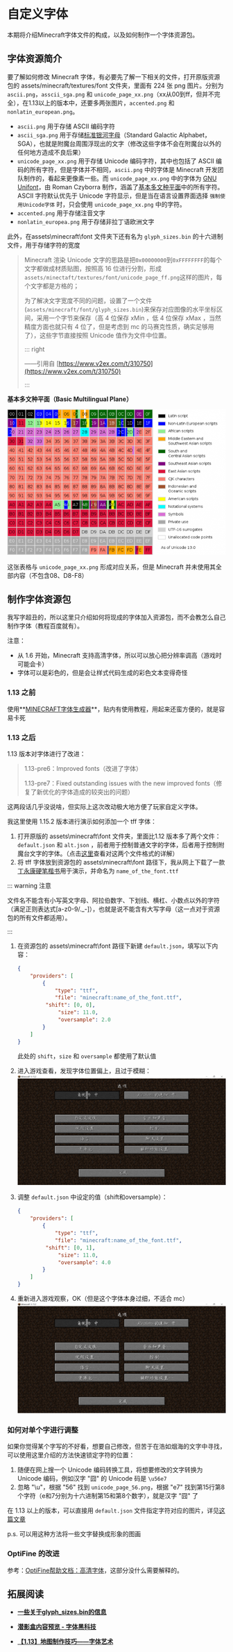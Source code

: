 # 自定义字体

本期将介绍Minecraft字体文件的构成，以及如何制作一个字体资源包。

## 字体资源简介

要了解如何修改 Minecraft 字体，有必要先了解一下相关的文件，打开原版资源包的 assets/minecraft/textures/font 文件夹，里面有 224 张 png 图片。分别为 `ascii.png`，`asscii_sga.png` 和 `unicode_page_xx.png`（xx从00到ff，但并不完全），在1.13以上的版本中，还要多两张图片，`accented.png` 和 `nonlatin_european.png`。

- `ascii.png` 用于存储 ASCII 编码字符
- `ascii_sga.png` 用于存储[标准银河字母](https://minecraft-zh.gamepedia.com/%E9%99%84%E9%AD%94%E5%8F%B0#.E6.A0.87.E5.87.86.E9.93.B6.E6.B2.B3.E5.AD.97.E6.AF.8D)（Standard Galactic Alphabet，SGA），也就是附魔台周围浮现出的文字（修改这些字体不会在附魔台以外的任何地方造成不良后果）
- `unicode_page_xx.png` 用于存储 Unicode 编码字符，其中也包括了 ASCII 编码的所有字符，但是字体并不相同，`ascii.png` 中的字体是 Minecraft 开发团队制作的，看起来更像素一些。而 `unicode_page_xx.png` 中的字体为 [GNU Unifont](https://zh.wikipedia.org/wiki/GNU_Unifont)，由 Roman Czyborra 制作，涵盖了[基本多文种平面](https://zh.wikipedia.org/wiki/Unicode%E5%AD%97%E7%AC%A6%E5%B9%B3%E9%9D%A2%E6%98%A0%E5%B0%84#%E5%9F%BA%E6%9C%AC%E5%A4%9A%E6%96%87%E7%A7%8D%E5%B9%B3%E9%9D%A2)中的所有字符。ASCII 字符默认优先于 Unicode 字符显示，但是当在语言设置界面选择 `强制使用Unicode字体` 时，只会使用 `unicode_page_xx.png` 中的字符。
- `accented.png` 用于存储注音文字
- `nonlatin_europea.png` 用于存储非拉丁语欧洲文字

此外，在assets\minecraft\font 文件夹下还有名为 `glyph_sizes.bin` 的十六进制文件，用于存储字符的宽度

> Minecraft 渲染 Unicode 文字的思路是把`0x00000000`到`0xFFFFFFFF`的每个文字都做成材质贴图，按照高 16 位进行分割，形成`assets/minectaft/textures/font/unicode_page_ff.png`这样的图片，每个文字都是方格的；
>
> 为了解决文字宽度不同的问题，设置了一个文件(`assets/minecraft/font/glyph_sizes.bin`)来保存对应图像的水平坐标区间，采用一个字节来保存（高 4 位保存 xMin ，低 4 位保存 xMax ，当然精度方面也就只有 4 位了，但是考虑到 mc 的马赛克性质，确实足够用了），这些字节直接按照 Unicode 值作为文件中位置。
>
> ::: right
>
> ——引用自 [https://www.v2ex.com/t/310750](https://www.v2ex.com/t/310750)
>
> :::



**基本多文种平面（Basic Multilingual Plane）**

[![基本多文种平面](font.assets/GEyycj.md.png "基本多文种平面")](https://baike.baidu.com/item/%E5%9F%BA%E6%9C%AC%E5%A4%9A%E6%96%87%E7%A7%8D%E5%B9%B3%E9%9D%A2 "基本多文种平面")

这张表格与 `unicode_page_xx.png` 形成对应关系，但是 Minecraft 并未使用其全部内容（不包含08、D8-F8）

## 制作字体资源包

我写字超丑的，所以这里只介绍如何将现成的字体加入资源包，而不会教怎么自己制作字体（教程百度就有）。

注意：

- 从 1.6 开始，Minecraft 支持高清字体，所以可以放心把分辨率调高（游戏时可能会卡）
- 字体可以是彩色的，但是会让样式代码生成的彩色文本变得奇怪

### 1.13 之前

使用**[MINECRAFT字体生成器](https://www.mcbbs.net/thread-229426-1-1.html)**，贴内有使用教程，用起来还蛮方便的，就是容易卡死

### 1.13 之后

1.13 版本对字体进行了改进：

> 1.13-pre6：Improved fonts（改进了字体）
>
> 1.13-pre7：Fixed outstanding issues with the new improved fonts（修复了新优化的字体造成的较突出的问题）

这两段话几乎没说啥，但实际上这次改动极大地方便了玩家自定义字体。

我这里使用 1.15.2 版本进行演示如何添加一个 tff 字体：

1. 打开原版的 assets\minecraft\font 文件夹，里面比1.12 版本多了两个文件：`default.json` 和 `alt.json` ，前者用于控制普通文字的字体，后者用于控制附魔台文字的字体。（点击[这里](default.json.md)查看对这两个文件格式的详解）
2. 将 tff 字体放到资源包的 assets\minecraft\font 路径下，我从网上下载了一款[丁永康硬笔楷书](http://www.fonts.net.cn/font-38210891255.html)用于演示，并命名为 `name_of_the_font.ttf`

::: warning 注意

文件名不能含有小写英文字母、阿拉伯数字、下划线、横杠、小数点以外的字符（满足正则表达式[a-z0-9/._-]），也就是说不能含有大写字母（这一点对于资源包的所有文件都适用）。

:::

1. 在资源包的 assets\minecraft\font 路径下新建 `default.json`，填写以下内容：

   ```json
   {
       "providers": [
           {
               "type": "ttf",
               "file": "minecraft:name_of_the_font.ttf",
   			"shift": [0, 0],
    			"size": 11.0,
    			"oversample": 2.0
           }
       ]
   }
   ```

   此处的 `shift`，`size` 和 `oversample` 都使用了默认值

2. 进入游戏查看，发现字体位置偏上，且过于模糊：
   ![字体示例](font.assets/GE6S8e.md.png "字体示例")

3. 调整 `default.json` 中设定的值（shift和oversample）：

   ```json
   {
       "providers": [
           {
               "type": "ttf",
               "file": "minecraft:name_of_the_font.ttf",
   			"shift": [0, 1],
    			"size": 11.0,
    			"oversample": 4.0
           }
       ]
   }
   ```

4. 重新进入游戏观察，OK（但是这个字体本身过细，不适合 mc）
   ![字体示例2](font.assets/GEyzCD.md.png "字体示例2")


### 如何对单个字进行调整

如果你觉得某个字写的不好看，想要自己修改，但苦于在浩如烟海的文字中寻找，可以使用这里介绍的方法快速锁定字符的位置：

1. 随便在网上搜一个 Unicode 编码转换工具，将想要修改的文字转换为 Unicode 编码，例如汉字 "囧" 的 Unicode 码是 `\u56e7`
2. 忽略 "\u"，根据 "56" 找到 `unicode_page_56.png`，根据 "e7" 找到第15行第8个字符（e和7分别为十六进制第15和第8个数字），就是汉字 "囧" 了

在 1.13 以上的版本，可以直接用 `default.json` 文件指定字符对应的图片，详见[这篇文章](https://www.mcbbs.net/thread-835539-1-1.html)

p.s. 可以用这种方法将一些文字替换成形象的图画

### OptiFine 的改进

参考：[OptiFine帮助文档：高清字体](https://www.mcbbs.net/forum.php?mod=redirect&goto=findpost&ptid=896135&pid=15831179)，这部分没什么需要解释的。

## 拓展阅读

- **[一些关于glyph_sizes.bin的信息](https://tieba.baidu.com/p/4046922665)**

- **[潜影盒内容预览 - 字体黑科技](https://www.mcbbs.net/thread-913031-1-1.html)**

- **[【1.13】地图制作技巧——字体艺术](https://www.mcbbs.net/thread-835539-1-1.html)**

<br/><br/><Vssue/>
